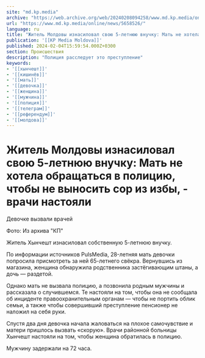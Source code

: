 ```yaml
---
site: "md.kp.media"
archive: "https://web.archive.org/web/20240208094258/www.md.kp.media/online/news/5658526/"
url: "https://www.md.kp.media/online/news/5658526/"
language: ru
title: "Житель Молдовы изнасиловал свою 5-летнюю внучку: Мать не хотела обращаться в полицию, чтобы не выносить сор из избы, - врачи настояли"
publication: '[[KP Media Moldova]]'
published: 2024-02-04T15:59:54.000Z+0300
section: Происшествия
description: "Полиция расследует это преступление"
keywords:
- '[[хынчешт]]'
- '[[кишинёв]]'
- '[[мать]]'
- '[[девочка]]'
- '[[женщина]]'
- '[[мужчина]]'
- '[[полиция]]'
- '[[телеграм]]'
- '[[референдум]]'
- '[[молдова]]'
---
```


# Житель Молдовы изнасиловал свою 5-летнюю внучку: Мать не хотела обращаться в полицию, чтобы не выносить сор из избы, - врачи настояли

Девочке вызвали врачей

Фото: Из архива "КП"

Житель Хынчешт изнасиловал собственную 5-летнюю внучку.

По информации источников PulsMedia, 28-летняя мать девочки попросила присмотреть за ней 65-летнего свёкра. Вернувшись из магазина, женщина обнаружила родственника застёгивающим штаны, а дочь — раздетой.

Однако мать не вызвала полицию, а позвонила родным мужчины и рассказала о случившемся. Те настояли на том, чтобы она не сообщала об инциденте правоохранительным органам — чтобы не портить облик семьи, а также чтобы совершивший преступление пенсионер не наложил на себя руки.

Спустя два дня девочка начала жаловаться на плохое самочувствие и матери пришлось вызвать «скорую». Врачи районной больницы Хынчешт настояли на том, чтобы женщина обратилась в полицию.

Мужчину задержали на 72 часа.